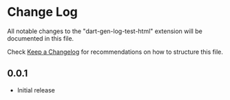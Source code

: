 # Change Log

All notable changes to the "dart-gen-log-test-html" extension will be documented in this file.

Check [Keep a Changelog](http://keepachangelog.com/) for recommendations on how to structure this file.

## 0.0.1

- Initial release